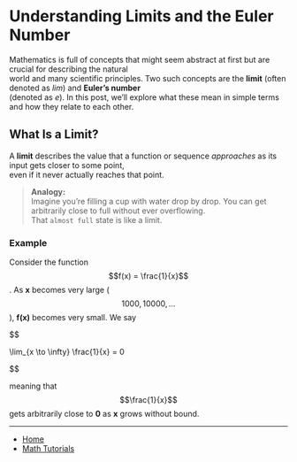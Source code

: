 # Understanding Limits and the Euler Number

Mathematics is full of concepts that might seem abstract at first but are crucial for describing the natural  
world and many scientific principles. Two such concepts are the **limit** (often denoted as *lim*) and **Euler’s number**  
(denoted as *e*). In this post, we’ll explore what these mean in simple terms and how they relate to each other.

## What Is a Limit?

A **limit** describes the value that a function or sequence *approaches* as its input gets closer to some point,  
even if it never actually reaches that point.

> **Analogy:**  
> Imagine you’re filling a cup with water drop by drop. You can get arbitrarily close to full without ever overflowing.  
> That `almost full` state is like a limit.


### Example

Consider the function $$f(x) = \frac{1}{x}$$. As **x** becomes very large ($$1000, 10000, \ldots$$), **f(x)** becomes very small. 
 We say 
 
 $$
 
 \lim_{x \to \infty} \frac{1}{x} = 0
 
 $$

 
 meaning that $$\frac{1}{x}$$ gets arbitrarily close to **0** as **x** grows without bound.


<!-- # Limits and the Euler Number


Mathematics is full of concepts that might seem abstract at first but are crucial for 
understanding the natural world and various scientific principles. Two such concepts are the limit (often
denoted as _lim_) and the Euler number (denoted as _e_). Let’s explore what these mean in simple
terms and how they relate to each other.

## What is a Limit?

A limit is a fundamental idea in mathematics that describes the value that a function or
sequence _approaches_ as the input gets closer to a certain point. Think of a limit as a destination
that a function or a series of numbers is trying to reach, even if it never actually gets there.

Imagine you’re filling a cup with water very slowly. The closer you get to the top, the closer you
are to the cup being full. If you keep adding water drop by drop, you’ll approach a limit—the
cup being full. But as long as you keep adding tiny drops without overflowing, you’re always
getting closer to that limit without quite reaching it.

In mathematical terms, if we look at the function $$f(x)=\frac{1}{x}$$.
- As `x` becomes a very large number (like 1000, 10000, etc.), the value of $$f(x)=\frac{1}{x}$$ becomes smaller and smaller.
- The limit of $$f(x)$$ as `x` approaches infinity is `0`. This is written as:

 $$
 
 \lim_{x \to \infty} \frac{1}{x} = 0
 
 $$

 This notation means that as `x` gets larger and larger, the value of $\frac{1}{x}$ gets closer and closer to `0`.

## Introducing the Euler Number ($e$)

The Euler number, denoted as $e$, is a special number in mathematics, approximately equal to $2.718$. 
It is named after the Swiss mathematician Leonhard Euler and is one of the most important numbers in 
mathematics because it arises naturally in many different contexts, especially those involving growth, decay, and continuous processes.

The number $e$ can be understood through the concept of continuously compounding interest. Here’s a simplified explanation:

1. **Compounded Interest:** Imagine you have `1$` in a bank account with a `100%` interest rate per year.
    - If the interest is compounded once a year, you’d have `2$` at the end of the year $$1+1=2$$. 
    - If the interest is compounded every six months, you’d have more than `2.25$` at the end of the year.
        - After 6 months:  $1 + \frac{1}{2} = 1.5$.
        - After 1 year:  $1.5 + \frac{1.5}{2} = 2.25$.
    - If it is compounded monthly, weekly, daily, or every second, the amount keeps increasing, but not by much.        

2. **Continuous Compounding:** Now, think about compounding the interest an infinite
number of times within the same year. The formula that represents the amount you
would have after one year, as the compounding becomes infinite, is:

$$
\lim_{x \to \infty} \left( 1+\frac{1}{n} \right)^n= 0
$$ -->



---

- [Home](./../../../README.md)
- [Math Tutorials](./../../tutorials.md)